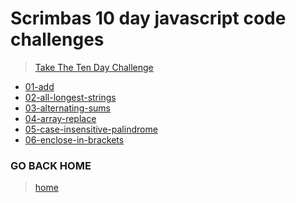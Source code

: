 # Scrimbas 10 day javascript code challenges

> [Take The Ten Day Challenge](https://jschallenge2.scrimba.com/)

- [01-add](./01-add/readme.md)
- [02-all-longest-strings](./02-all-longest-strings/readme.md)
- [03-alternating-sums](./03-alternating-sums/readme.md)
- [04-array-replace](./04-array-replace/readme.md)
- [05-case-insensitive-palindrome](./05-case-insensitive-palindrome/readme.md)
- [06-enclose-in-brackets](./06-enclose-in-brackets/readme.md)

### GO BACK HOME
> [home](../../readme.md)
